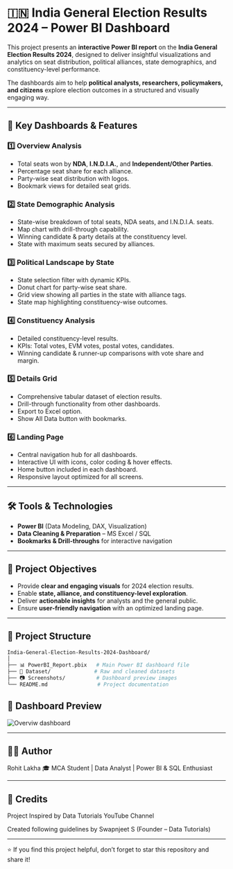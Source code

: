 # 🇮🇳 India General Election Results 2024 – Power BI Dashboard  

This project presents an **interactive Power BI report** on the **India General Election Results 2024**, designed to deliver insightful visualizations and analytics on seat distribution, political alliances, state demographics, and constituency-level performance.  

The dashboards aim to help **political analysts, researchers, policymakers, and citizens** explore election outcomes in a structured and visually engaging way.  

---

## 📌 Key Dashboards & Features  

### 1️⃣ Overview Analysis  
- Total seats won by **NDA**, **I.N.D.I.A.**, and **Independent/Other Parties**.  
- Percentage seat share for each alliance.  
- Party-wise seat distribution with logos.  
- Bookmark views for detailed seat grids.  

### 2️⃣ State Demographic Analysis  
- State-wise breakdown of total seats, NDA seats, and I.N.D.I.A. seats.  
- Map chart with drill-through capability.  
- Winning candidate & party details at the constituency level.  
- State with maximum seats secured by alliances.  

### 3️⃣ Political Landscape by State  
- State selection filter with dynamic KPIs.  
- Donut chart for party-wise seat share.  
- Grid view showing all parties in the state with alliance tags.  
- State map highlighting constituency-wise outcomes.  

### 4️⃣ Constituency Analysis  
- Detailed constituency-level results.  
- KPIs: Total votes, EVM votes, postal votes, candidates.  
- Winning candidate & runner-up comparisons with vote share and margin.  

### 5️⃣ Details Grid  
- Comprehensive tabular dataset of election results.  
- Drill-through functionality from other dashboards.  
- Export to Excel option.  
- Show All Data button with bookmarks.  

### 6️⃣ Landing Page  
- Central navigation hub for all dashboards.  
- Interactive UI with icons, color coding & hover effects.  
- Home button included in each dashboard.  
- Responsive layout optimized for all screens.  

---

## 🛠️ Tools & Technologies  
- **Power BI** (Data Modeling, DAX, Visualization)  
- **Data Cleaning & Preparation** – MS Excel / SQL  
- **Bookmarks & Drill-throughs** for interactive navigation  

---

## 🎯 Project Objectives  
- Provide **clear and engaging visuals** for 2024 election results.  
- Enable **state, alliance, and constituency-level exploration**.  
- Deliver **actionable insights** for analysts and the general public.  
- Ensure **user-friendly navigation** with an optimized landing page.  

---

## 📂 Project Structure  
```bash
India-General-Election-Results-2024-Dashboard/
│
├── 📊 PowerBI_Report.pbix   # Main Power BI dashboard file
├── 📑 Dataset/              # Raw and cleaned datasets
├── 📷 Screenshots/          # Dashboard preview images
└── README.md                # Project documentation
```

## 📸 Dashboard Preview
![Overviw dashboard]()

---
## 👨‍💻 Author

Rohit Lakha
🎓 MCA Student | Data Analyst | Power BI & SQL Enthusiast

---
## 📜 Credits

Project Inspired by Data Tutorials YouTube Channel

Created following guidelines by Swapnjeet S (Founder – Data Tutorials)

---
⭐ If you find this project helpful, don’t forget to star this repository and share it!

